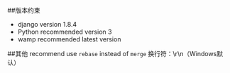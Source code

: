 ##版本约束
* django version 1.8.4
* Python recommended version 3
* wamp recommended latest version

##其他
recommend use `rebase` instead of `merge`
换行符：\r\n（Windows默认）
